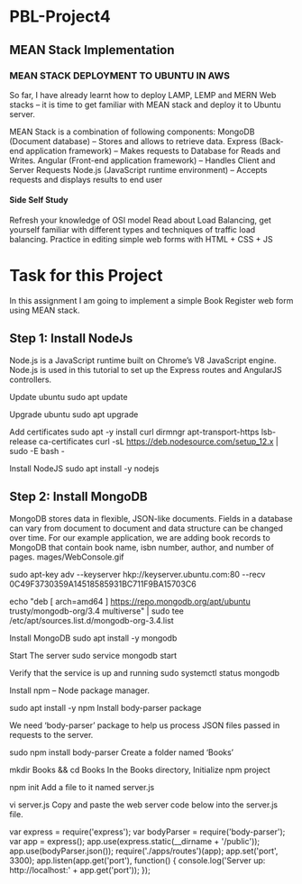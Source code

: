 # PBL-Project4
## MEAN Stack Implementation

### MEAN STACK DEPLOYMENT TO UBUNTU IN AWS

So far, I have already learnt how to deploy LAMP, LEMP and MERN Web stacks – it is time to get familiar with MEAN stack and deploy it to Ubuntu server.

MEAN Stack is a combination of following components:
MongoDB (Document database) – Stores and allows to retrieve data.
Express (Back-end application framework) – Makes requests to Database for Reads and Writes.
Angular (Front-end application framework) – Handles Client and Server Requests
Node.js (JavaScript runtime environment) – Accepts requests and displays results to end user

#### Side Self Study
Refresh your knowledge of OSI model
Read about Load Balancing, get yourself familiar with different types and techniques of traffic load balancing.
Practice in editing simple web forms with HTML + CSS + JS

# Task for this Project
In this assignment I am going to implement a simple Book Register web form using MEAN stack.

## Step 1: Install NodeJs
Node.js is a JavaScript runtime built on Chrome’s V8 JavaScript engine. Node.js is used in this tutorial to set up the Express routes and AngularJS controllers.

Update ubuntu
sudo apt update

Upgrade ubuntu
sudo apt upgrade

Add certificates
sudo apt -y install curl dirmngr apt-transport-https lsb-release ca-certificates
curl -sL https://deb.nodesource.com/setup_12.x | sudo -E bash -

Install NodeJS
sudo apt install -y nodejs

## Step 2: Install MongoDB
MongoDB stores data in flexible, JSON-like documents. Fields in a database can vary from document to document and data structure can be changed over time. For our example application, we are adding book records to MongoDB that contain book name, isbn number, author, and number of pages.
mages/WebConsole.gif

sudo apt-key adv --keyserver hkp://keyserver.ubuntu.com:80 --recv 0C49F3730359A14518585931BC711F9BA15703C6

echo "deb [ arch=amd64 ] https://repo.mongodb.org/apt/ubuntu trusty/mongodb-org/3.4 multiverse" | sudo tee /etc/apt/sources.list.d/mongodb-org-3.4.list

Install MongoDB
sudo apt install -y mongodb

Start The server
sudo service mongodb start

Verify that the service is up and running
sudo systemctl status mongodb

Install npm – Node package manager.

sudo apt install -y npm
Install body-parser package

We need ‘body-parser’ package to help us process JSON files passed in requests to the server.

sudo npm install body-parser
Create a folder named ‘Books’

mkdir Books && cd Books
In the Books directory, Initialize npm project

npm init
Add a file to it named server.js

vi server.js
Copy and paste the web server code below into the server.js file.

var express = require('express');
var bodyParser = require('body-parser');
var app = express();
app.use(express.static(__dirname + '/public'));
app.use(bodyParser.json());
require('./apps/routes')(app);
app.set('port', 3300);
app.listen(app.get('port'), function() {
    console.log('Server up: http://localhost:' + app.get('port'));
});
